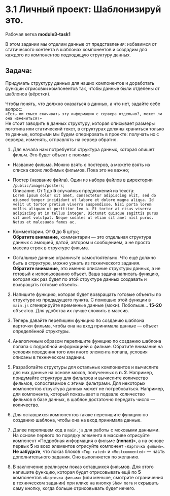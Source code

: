 # 3.1 Личный проект: Шаблонизируй это.

Рабочая ветка **module3-task1**

В этом задании мы отделим данные от представления:
избавимся от статического контента в шаблонах компонентов
и создадим для каждого из компонентов подходящую структуру
данных.

## Задача:

Придумать структуру данных для наших компонентов
и доработать функции отрисовки компонентов так, чтобы
данные были отделены от шаблонов (вёрстки).

Чтобы понять, что должно оказаться в данных, а что нет,
задайте себе вопрос: <br />
`«Есть ли смысл скачивать эту информацию с сервера отдельно?, может ли она измениться?»`<br />
Не стоит заводить в данных структуру, которая описывает
размеры логотипа или статический текст, в структурах должны
храниться только те данные, которыми мы будем оперировать
в проекте: получать их с сервера, изменять, отправлять
на сервер обратно.

1. Для начала нам потребуется структура данных,
    которая опишет фильм. Это будет объект с полями:

- Название фильма. Можно взять с постеров,
  а можете взять из списка своих любимых фильмов.
  Пока это не важно;

- Постер (название файла). Один из набора
  файлов в директории `/public/images/posters`;<br />
  Описание. От **1** до **5** случайных предложений
  из текста: <br />
  `Lorem ipsum dolor sit amet, consectetur adipiscing elit, sed do eiusmod tempor incididunt ut labore et dolore magna aliqua. Id velit ut tortor pretium viverra suspendisse. Nisi porta lorem mollis aliquam ut porttitor leo a. Et tortor at risus viverra adipiscing at in tellus integer. Dictumst quisque sagittis purus sit amet volutpat. Neque sodales ut etiam sit amet nisl purus. Netus et malesuada fames ac.`<br />

- Комментарии. От **0** до **5** штук;<br />
  **Обратите внимание,** комментарии — это отдельная
  структура данных с эмоцией, датой, автором и сообщением,
  а не просто массив строк в структуре фильма.
+ Остальные данные ограничьте самостоятельно.
  Что ещё должно быть в структуре, можно узнать
  из технического задания.<br />
  **Обратите внимание,** это именно описание структуры данных,
  а не готовый к использованию объект. Ваша задача написать
  функцию, которая как раз будет по этой структуре данных
  создавать и возвращать готовые объекты.

2. Напишите функцию, которая будет возвращать готовые
    объекты по структуре из предыдущего пункта. С помощью
    этой функции в `main.js` сгенерируйте временные данные
    (моки). Побольше... **15-20** объектов. Для удобства
    их лучше сложить в массив.

3. Теперь давайте перепишем функцию по созданию
    шаблона карточки фильма, чтобы она на вход принимала
    данные — объект определённой структуры.

4. Аналогичным образом перепишите функцию по созданию
    шаблона попапа с подробной информацией о фильме.
    Обратите внимание на условия поведения того или иного
    элемента попапа, условия описаны в техническом
    задании.

5. Разработайте структуры для остальных компонентов
    и вычислите для них данные на основе моков, полученных
    в **п. 2**. Например, придумайте структуру для фильтров
    и вычислите количество фильмов, сопоставимое с этими
    фильтрами. Для некоторых компонентов структура данных
    может не потребоваться. Например, для компонента,
    который показывает в подвале количество фильмов в базе
    данных, в шаблон достаточно передать число — количество.

6. Для оставшихся компонентов также перепишите функцию
    по созданию шаблона, чтобы она на вход принимала
    данные.
    
7. Далее перепишем код в `main.js` для работы с моковыми
    данными. На основе первого по порядку элемента
    в массиве отрисуйте компонент «Подробная информация
    о фильме **(попап)**», а на основе первых **5** из всех
    элементов отрисуйте компонент `«Карточка фильма»`.
    **Не забудьте**, что показ блоков `«Top rated»` и 
    `«Mostcommented»` — часть дополнительного задания. 
    Оно выполняется по желанию.

8. В заключение реализуем показ оставшихся фильмов. Для
    этого напишите функцию, которая будет отрисовывать ещё
    по **5** компонентов `«Карточка фильма»` (или меньше,
    смотрите ограничения в техническом задании) при клике
    на кнопку `Show more` и скрывать саму кнопку, когда
    больше отрисовывать будет нечего.


